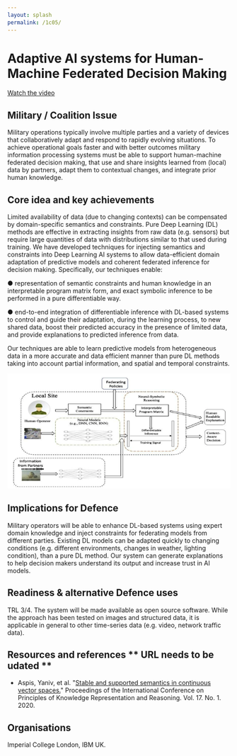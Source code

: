 ```yaml
---
layout: splash
permalink: /1c05/
---
```


# Adaptive AI systems for Human-Machine Federated Decision Making

[Watch the video](https://ibm.box.com/v/Showcase-1c05-video)

## Military / Coalition Issue
Military operations typically involve multiple parties and a variety of devices that collaboratively adapt and respond to rapidly evolving situations. To achieve operational goals faster and with better outcomes military information processing systems must be able to support human-machine federated decision making, that use and share insights learned from (local) data by partners, adapt them to contextual changes, and integrate prior human knowledge.  

## Core idea and key achievements
Limited availability of data (due to changing contexts) can be compensated by domain-specific semantics and constraints. Pure Deep Learning (DL) methods are effective in extracting insights from raw data (e.g. sensors) but require large quantities of data with distributions similar to that used during training. We have developed techniques for injecting semantics and constraints into Deep Learning AI systems to allow data-efficient domain adaptation of predictive models and coherent federated inference for decision making. Specifically, our techniques enable: 

●	representation of semantic constraints and human knowledge in an interpretable program matrix form, and exact symbolic inference to be performed in a pure differentiable way. 

●	end-to-end integration of differentiable inference with DL-based systems to control and guide their adaptation, during the learning process, to new shared data, boost their predicted accuracy in the presence of limited data, and provide explanations to predicted inference from data. 

Our techniques are able to learn predictive models from heterogeneous data in a more accurate and data efficient manner than pure DL methods taking into account  partial information, and spatial and temporal constraints.

![image info](/dais/achievements/images/1c05-fig1.png)

## Implications for Defence
Military operators will be able to enhance DL-based systems using expert domain knowledge and inject constraints for federating models from different parties. Existing DL models can be adapted quickly to changing conditions (e.g. different environments, changes in weather, lighting condition), than a pure DL method. Our system can generate explanations to help decision makers understand its output and increase trust in AI models.

## Readiness & alternative Defence uses
TRL 3/4.  The system will be made available as open source software. While the approach has been tested on images and structured data, it is applicable in general to other time-series data (e.g. video, network traffic data). 

<!-- ![image info](/dais/achievements/images/1a02_figure1.jpg) -->

## Resources and references  ** URL needs to be udated **
* Aspis, Yaniv, et al. "[Stable and supported semantics in continuous vector spaces.](/doc-5546/)" Proceedings of the International Conference on Principles of Knowledge Representation and Reasoning. Vol. 17. No. 1. 2020.

## Organisations
Imperial College London, IBM UK.
